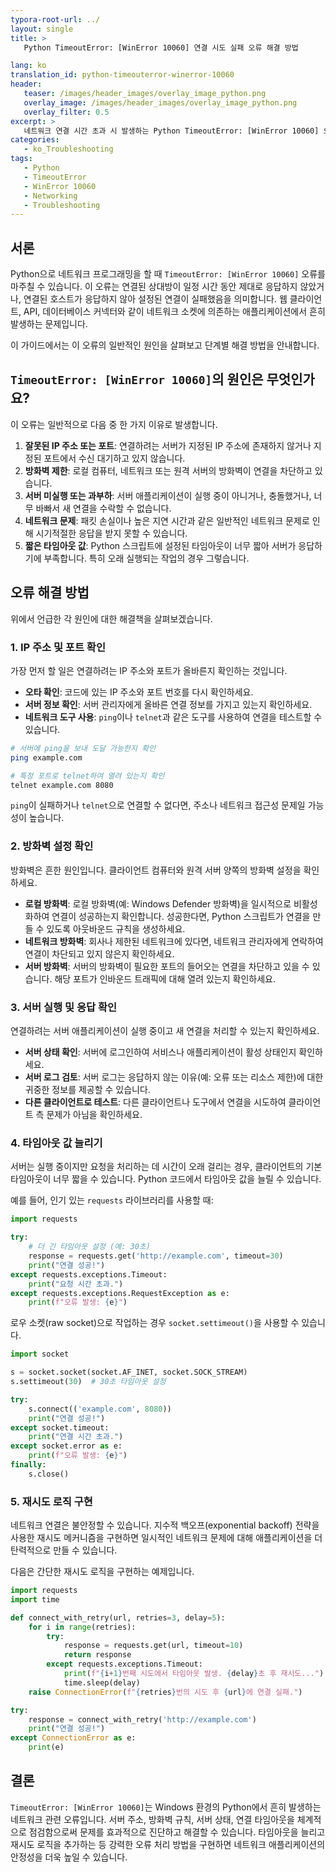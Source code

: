 ```yaml
---
typora-root-url: ../
layout: single
title: >
   Python TimeoutError: [WinError 10060] 연결 시도 실패 오류 해결 방법

lang: ko
translation_id: python-timeouterror-winerror-10060
header:
   teaser: /images/header_images/overlay_image_python.png
   overlay_image: /images/header_images/overlay_image_python.png
   overlay_filter: 0.5
excerpt: >
   네트워크 연결 시간 초과 시 발생하는 Python TimeoutError: [WinError 10060] 오류를 해결하는 방법을 알아보세요. 이 가이드는 방화벽, 잘못된 주소, 서버 문제 등 원인을 다루고 명확한 해결책을 제공합니다.
categories:
   - ko_Troubleshooting
tags:
   - Python
   - TimeoutError
   - WinError 10060
   - Networking
   - Troubleshooting
---
```


## 서론

Python으로 네트워크 프로그래밍을 할 때 `TimeoutError: [WinError 10060]` 오류를 마주칠 수 있습니다. 이 오류는 연결된 상대방이 일정 시간 동안 제대로 응답하지 않았거나, 연결된 호스트가 응답하지 않아 설정된 연결이 실패했음을 의미합니다. 웹 클라이언트, API, 데이터베이스 커넥터와 같이 네트워크 소켓에 의존하는 애플리케이션에서 흔히 발생하는 문제입니다.

이 가이드에서는 이 오류의 일반적인 원인을 살펴보고 단계별 해결 방법을 안내합니다.

## `TimeoutError: [WinError 10060]`의 원인은 무엇인가요?

이 오류는 일반적으로 다음 중 한 가지 이유로 발생합니다.

1.  **잘못된 IP 주소 또는 포트**: 연결하려는 서버가 지정된 IP 주소에 존재하지 않거나 지정된 포트에서 수신 대기하고 있지 않습니다.
2.  **방화벽 제한**: 로컬 컴퓨터, 네트워크 또는 원격 서버의 방화벽이 연결을 차단하고 있습니다.
3.  **서버 미실행 또는 과부하**: 서버 애플리케이션이 실행 중이 아니거나, 충돌했거나, 너무 바빠서 새 연결을 수락할 수 없습니다.
4.  **네트워크 문제**: 패킷 손실이나 높은 지연 시간과 같은 일반적인 네트워크 문제로 인해 시기적절한 응답을 받지 못할 수 있습니다.
5.  **짧은 타임아웃 값**: Python 스크립트에 설정된 타임아웃이 너무 짧아 서버가 응답하기에 부족합니다. 특히 오래 실행되는 작업의 경우 그렇습니다.

## 오류 해결 방법

위에서 언급한 각 원인에 대한 해결책을 살펴보겠습니다.

### 1. IP 주소 및 포트 확인

가장 먼저 할 일은 연결하려는 IP 주소와 포트가 올바른지 확인하는 것입니다.

-   **오타 확인**: 코드에 있는 IP 주소와 포트 번호를 다시 확인하세요.
-   **서버 정보 확인**: 서버 관리자에게 올바른 연결 정보를 가지고 있는지 확인하세요.
-   **네트워크 도구 사용**: `ping`이나 `telnet`과 같은 도구를 사용하여 연결을 테스트할 수 있습니다.

```bash
# 서버에 ping을 보내 도달 가능한지 확인
ping example.com

# 특정 포트로 telnet하여 열려 있는지 확인
telnet example.com 8080
```

`ping`이 실패하거나 `telnet`으로 연결할 수 없다면, 주소나 네트워크 접근성 문제일 가능성이 높습니다.

### 2. 방화벽 설정 확인

방화벽은 흔한 원인입니다. 클라이언트 컴퓨터와 원격 서버 양쪽의 방화벽 설정을 확인하세요.

-   **로컬 방화벽**: 로컬 방화벽(예: Windows Defender 방화벽)을 일시적으로 비활성화하여 연결이 성공하는지 확인합니다. 성공한다면, Python 스크립트가 연결을 만들 수 있도록 아웃바운드 규칙을 생성하세요.
-   **네트워크 방화벽**: 회사나 제한된 네트워크에 있다면, 네트워크 관리자에게 연락하여 연결이 차단되고 있지 않은지 확인하세요.
-   **서버 방화벽**: 서버의 방화벽이 필요한 포트의 들어오는 연결을 차단하고 있을 수 있습니다. 해당 포트가 인바운드 트래픽에 대해 열려 있는지 확인하세요.

### 3. 서버 실행 및 응답 확인

연결하려는 서버 애플리케이션이 실행 중이고 새 연결을 처리할 수 있는지 확인하세요.

-   **서버 상태 확인**: 서버에 로그인하여 서비스나 애플리케이션이 활성 상태인지 확인하세요.
-   **서버 로그 검토**: 서버 로그는 응답하지 않는 이유(예: 오류 또는 리소스 제한)에 대한 귀중한 정보를 제공할 수 있습니다.
-   **다른 클라이언트로 테스트**: 다른 클라이언트나 도구에서 연결을 시도하여 클라이언트 측 문제가 아님을 확인하세요.

### 4. 타임아웃 값 늘리기

서버는 실행 중이지만 요청을 처리하는 데 시간이 오래 걸리는 경우, 클라이언트의 기본 타임아웃이 너무 짧을 수 있습니다. Python 코드에서 타임아웃 값을 늘릴 수 있습니다.

예를 들어, 인기 있는 `requests` 라이브러리를 사용할 때:

```python
import requests

try:
    # 더 긴 타임아웃 설정 (예: 30초)
    response = requests.get('http://example.com', timeout=30)
    print("연결 성공!")
except requests.exceptions.Timeout:
    print("요청 시간 초과.")
except requests.exceptions.RequestException as e:
    print(f"오류 발생: {e}")
```

로우 소켓(raw socket)으로 작업하는 경우 `socket.settimeout()`을 사용할 수 있습니다.

```python
import socket

s = socket.socket(socket.AF_INET, socket.SOCK_STREAM)
s.settimeout(30)  # 30초 타임아웃 설정

try:
    s.connect(('example.com', 8080))
    print("연결 성공!")
except socket.timeout:
    print("연결 시간 초과.")
except socket.error as e:
    print(f"오류 발생: {e}")
finally:
    s.close()
```

### 5. 재시도 로직 구현

네트워크 연결은 불안정할 수 있습니다. 지수적 백오프(exponential backoff) 전략을 사용한 재시도 메커니즘을 구현하면 일시적인 네트워크 문제에 대해 애플리케이션을 더 탄력적으로 만들 수 있습니다.

다음은 간단한 재시도 로직을 구현하는 예제입니다.

```python
import requests
import time

def connect_with_retry(url, retries=3, delay=5):
    for i in range(retries):
        try:
            response = requests.get(url, timeout=10)
            return response
        except requests.exceptions.Timeout:
            print(f"{i+1}번째 시도에서 타임아웃 발생. {delay}초 후 재시도...")
            time.sleep(delay)
    raise ConnectionError(f"{retries}번의 시도 후 {url}에 연결 실패.")

try:
    response = connect_with_retry('http://example.com')
    print("연결 성공!")
except ConnectionError as e:
    print(e)
```

## 결론

`TimeoutError: [WinError 10060]`는 Windows 환경의 Python에서 흔히 발생하는 네트워크 관련 오류입니다. 서버 주소, 방화벽 규칙, 서버 상태, 연결 타임아웃을 체계적으로 점검함으로써 문제를 효과적으로 진단하고 해결할 수 있습니다. 타임아웃을 늘리고 재시도 로직을 추가하는 등 강력한 오류 처리 방법을 구현하면 네트워크 애플리케이션의 안정성을 더욱 높일 수 있습니다.
